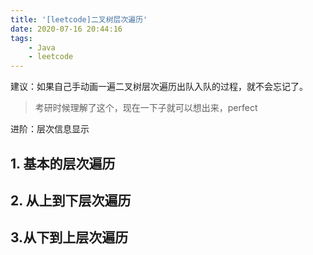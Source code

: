 ```yaml
---
title: '[leetcode]二叉树层次遍历'
date: 2020-07-16 20:44:16
tags:
	- Java
	- leetcode
---
```


建议：如果自己手动画一遍二叉树层次遍历出队入队的过程，就不会忘记了。

> 考研时候理解了这个，现在一下子就可以想出来，perfect

进阶：层次信息显示

<!--more-->

## 1. 基本的层次遍历



## 2. 从上到下层次遍历



## 3.从下到上层次遍历

